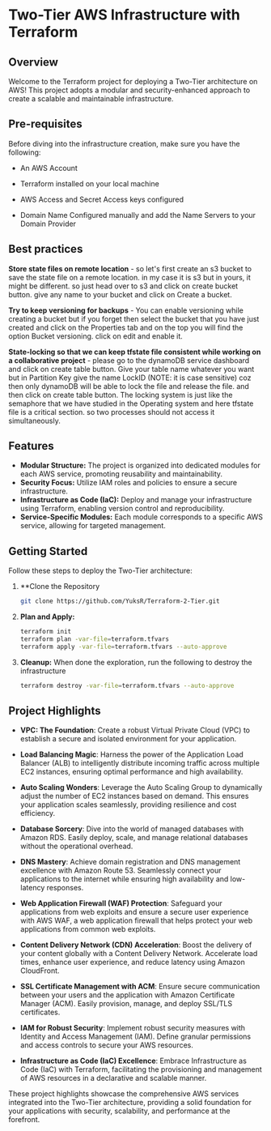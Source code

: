 # Two-Tier AWS Infrastructure with Terraform

## Overview

Welcome to the Terraform project for deploying a Two-Tier architecture on AWS! This project adopts a modular and security-enhanced approach to create a scalable and maintainable infrastructure.


## Pre-requisites
Before diving into the infrastructure creation, make sure you have the following:

  - An AWS Account

  - Terraform installed on your local machine

  - AWS Access and Secret Access keys configured

  - Domain Name Configured manually and add the Name Servers to your Domain Provider

## Best practices
   **Store state files on remote location**
    - so let's first create an s3 bucket to save the state file on a remote location. in my case it is s3 but in yours, it might be different. so just head over to s3 and click on create 
      bucket button. give any name to your bucket and click on Create a bucket.

   **Try to keep versioning for backups**
    - You can enable versioning while creating a bucket but if you forget then select the bucket that you have just created and click on the Properties tab and on the top you will find 
      the option Bucket versioning. click on edit and enable it.

   **State-locking so that we can keep tfstate file consistent while working on a collaborative project**
    - please go to the dynamoDB service dashboard and click on create table button. Give your table name whatever you want but in Partition Key give the name LockID (NOTE: it is case 
      sensitive) coz then only dynamoDB will be able to lock the file and release the file. and then click on create table button. The locking system is just like the semaphore that we 
      have studied in the Operating system and here tfstate file is a critical section. so two processes should not access it simultaneously.

## Features

- **Modular Structure:** The project is organized into dedicated modules for each AWS service, promoting reusability and maintainability.
- **Security Focus:** Utilize IAM roles and policies to ensure a secure infrastructure.
- **Infrastructure as Code (IaC):** Deploy and manage your infrastructure using Terraform, enabling version control and reproducibility.
- **Service-Specific Modules:** Each module corresponds to a specific AWS service, allowing for targeted management.

## Getting Started

Follow these steps to deploy the Two-Tier architecture:

1. **Clone the Repository

   ```bash
   git clone https://github.com/YuksR/Terraform-2-Tier.git
   ```

2.  **Plan and Apply:**
    ```bash
    terraform init
    terraform plan -var-file=terraform.tfvars 
    terraform apply -var-file=terraform.tfvars --auto-approve
    ```

3. **Cleanup:**
When done the exploration, run the following to destroy the infrastructure
    ```bash
    terraform destroy -var-file=terraform.tfvars --auto-approve
    ```

## Project Highlights

- **VPC: The Foundation**: Create a robust Virtual Private Cloud (VPC) to establish a secure and isolated environment for your application.

- **Load Balancing Magic**: Harness the power of the Application Load Balancer (ALB) to intelligently distribute incoming traffic across multiple EC2 instances, ensuring optimal performance and high availability.

- **Auto Scaling Wonders**: Leverage the Auto Scaling Group to dynamically adjust the number of EC2 instances based on demand. This ensures your application scales seamlessly, providing resilience and cost efficiency.

- **Database Sorcery**: Dive into the world of managed databases with Amazon RDS. Easily deploy, scale, and manage relational databases without the operational overhead.

- **DNS Mastery**: Achieve domain registration and DNS management excellence with Amazon Route 53. Seamlessly connect your applications to the internet while ensuring high availability and low-latency responses.

- **Web Application Firewall (WAF) Protection**: Safeguard your applications from web exploits and ensure a secure user experience with AWS WAF, a web application firewall that helps protect your web applications from common web exploits.

- **Content Delivery Network (CDN) Acceleration**: Boost the delivery of your content globally with a Content Delivery Network. Accelerate load times, enhance user experience, and reduce latency using Amazon CloudFront.

- **SSL Certificate Management with ACM**: Ensure secure communication between your users and the application with Amazon Certificate Manager (ACM). Easily provision, manage, and deploy SSL/TLS certificates.

- **IAM for Robust Security**: Implement robust security measures with Identity and Access Management (IAM). Define granular permissions and access controls to secure your AWS resources.

- **Infrastructure as Code (IaC) Excellence**: Embrace Infrastructure as Code (IaC) with Terraform, facilitating the provisioning and management of AWS resources in a declarative and scalable manner.

These project highlights showcase the comprehensive AWS services integrated into the Two-Tier architecture, providing a solid foundation for your applications with security, scalability, and performance at the forefront.

